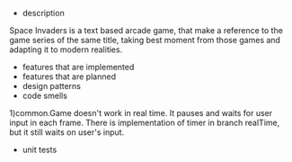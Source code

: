 * description

Space Invaders is a text based arcade game, 
that make a reference to the game series of 
the same title, taking best moment from those games
and adapting it to modern realities.

* features that are implemented
* features that are planned
* design patterns
* code smells

1)common.Game doesn't work in real time. It pauses and waits
for user input in each frame. There is implementation of timer in 
branch realTime, but it still waits on user's input.

* unit tests